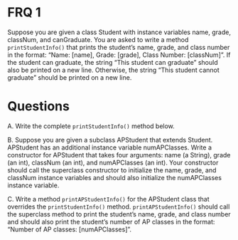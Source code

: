 # FRQ 1

Suppose you are given a class Student with instance variables name, grade, classNum, and canGraduate. You are asked to write a method `printStudentInfo()` that prints the student’s name, grade, and class number in the format: “Name: [name], Grade: [grade], Class Number: [classNum]”. If the student can graduate, the string “This student can graduate” should also be printed on a new line. Otherwise, the string “This student cannot graduate” should be printed on a new line.

# Questions
A. Write the complete `printStudentInfo()` method below.

B. Suppose you are given a subclass APStudent that extends Student. APStudent has an additional instance variable numAPClasses. Write a constructor for APStudent that takes four arguments: name (a String), grade (an int), classNum (an int), and numAPClasses (an int). Your constructor should call the superclass constructor to initialize the name, grade, and classNum instance variables and should also initialize the numAPClasses instance variable.

C. Write a method `printAPStudentInfo()` for the APStudent class that overrides the `printStudentInfo()` method. `printAPStudentInfo()` should call the superclass method to print the student’s name, grade, and class number and should also print the student’s number of AP classes in the format: “Number of AP classes: [numAPClasses]”.